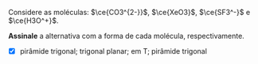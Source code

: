 Considere as moléculas: $\ce{CO3^{2-}}$, $\ce{XeO3}$, $\ce{SF3^-}$ e $\ce{H3O^+}$.

**Assinale** a alternativa com a forma de cada molécula, respectivamente.

- [x] pirâmide trigonal; trigonal planar; em T; pirâmide trigonal

